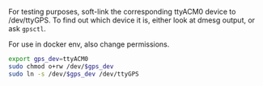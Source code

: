 For testing purposes, soft-link the corresponding ttyACM0 device to /dev/ttyGPS.
To find out which device it is, either look at dmesg output, or ask `gpsctl`.

For use in docker env, also change permissions.

```bash
export gps_dev=ttyACM0
sudo chmod o+rw /dev/$gps_dev
sudo ln -s /dev/$gps_dev /dev/ttyGPS
```